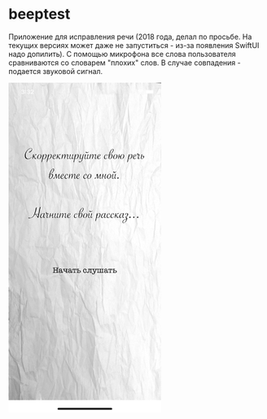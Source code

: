 # beeptest
Приложение для исправления речи (2018 года, делал по просьбе. На текущих версиях может даже не запуститься - из-за появления SwiftUI надо допилить). С помощью микрофона все слова пользователя сравниваются со словарем "плохих" слов. В случае совпадения - подается звуковой сигнал.

<img src="https://github.com/kit228/beeptest/blob/main/ScrennShot.png" width="300px" height="auto">
